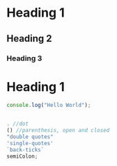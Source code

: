 # Heading 1

## Heading 2

### Heading 3

<h1>Heading 1</h1>

```js
console.log("Hello World");
```

```js

. //dot
() //parenthesis, open and closed
"double quotes"
'single-quotes'
`back-ticks`
semiColon;
```
